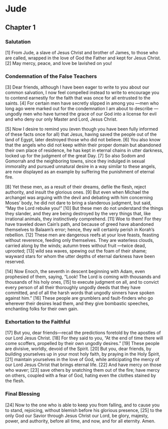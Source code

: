 # Jude

## Chapter 1

### Salutation

[1] From Jude, a slave of Jesus Christ and brother of James, to those who are called, wrapped in the love of God the Father and kept for Jesus Christ.
[2] May mercy, peace, and love be lavished on you!

### Condemnation of the False Teachers

[3] Dear friends, although I have been eager to write to you about our common salvation, I now feel compelled instead to write to encourage you to contend earnestly for the faith that was once for all entrusted to the saints.
[4] For certain men have secretly slipped in among you —men who long ago were marked out for the condemnation I am about to describe —ungodly men who have turned the grace of our God into a license for evil and who deny our only Master and Lord, Jesus Christ.

[5] Now I desire to remind you (even though you have been fully informed of these facts once for all) that Jesus, having saved the people out of the land of Egypt, later destroyed those who did not believe.
[6] You also know that the angels who did not keep within their proper domain but abandoned their own place of residence, he has kept in eternal chains in utter darkness, locked up for the judgment of the great Day.
[7] So also Sodom and Gomorrah and the neighboring towns, since they indulged in sexual immorality and pursued unnatural desire in a way similar to these angels, are now displayed as an example by suffering the punishment of eternal fire.

[8] Yet these men, as a result of their dreams, defile the flesh, reject authority, and insult the glorious ones.
[9] But even when Michael the archangel was arguing with the devil and debating with him concerning Moses’ body, he did not dare to bring a slanderous judgment, but said, “May the Lord rebuke you!”
[10] But these men do not understand the things they slander, and they are being destroyed by the very things that, like irrational animals, they instinctively comprehend.
[11] Woe to them! For they have traveled down Cain’s path, and because of greed have abandoned themselves to Balaam’s error; hence, they will certainly perish in Korah’s rebellion.
[12] These men are dangerous reefs at your love feasts, feasting without reverence, feeding only themselves. They are waterless clouds, carried along by the winds; autumn trees without fruit —twice dead, uprooted;
[13] wild sea waves, spewing out the foam of their shame; wayward stars for whom the utter depths of eternal darkness have been reserved.

[14] Now Enoch, the seventh in descent beginning with Adam, even prophesied of them, saying, “Look! The Lord is coming with thousands and thousands of his holy ones,
[15] to execute judgment on all, and to convict every person of all their thoroughly ungodly deeds that they have committed, and of all the harsh words that ungodly sinners have spoken against him.”
[16] These people are grumblers and fault-finders who go wherever their desires lead them, and they give bombastic speeches, enchanting folks for their own gain.

### Exhortation to the Faithful

[17] But you, dear friends—recall the predictions foretold by the apostles of our Lord Jesus Christ.
[18] For they said to you, “At the end of time there will come scoffers, propelled by their own ungodly desires.”
[19] These people are divisive, worldly, devoid of the Spirit.
[20] But you, dear friends, by building yourselves up in your most holy faith, by praying in the Holy Spirit,
[21] maintain yourselves in the love of God, while anticipating the mercy of our Lord Jesus Christ that brings eternal life.
[22] And have mercy on those who waver;
[23] save others by snatching them out of the fire; have mercy on others, coupled with a fear of God, hating even the clothes stained by the flesh.

### Final Blessing

[24] Now to the one who is able to keep you from falling, and to cause you to stand, rejoicing, without blemish before his glorious presence,
[25] to the only God our Savior through Jesus Christ our Lord, be glory, majesty, power, and authority, before all time, and now, and for all eternity. Amen.

